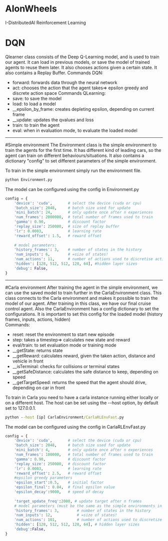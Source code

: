 # AIonWheels
I-DistributedAI Reinforcement Learning

# DQN
Qlearner class consists of the Deep Q-Learning model, and is used to train our agent. It can load in previous models, or save the model of trained agents to reuse them later.
It also chooses actions given a certain state. It also contains a Replay Buffer.
Commands DQN:
- forward: forwards data through the neural network
- act: chooses the action that the agent takes=> epsilon greedy and discrete action space
Commands QLearning:
- save: to save the model
- load: to load a model
- __epsilon_by_frame: creates depleting epsilon, depending on current frame
- __update: updates the qvalues and loss
- train: to train the agent
- eval: when in evaluation mode, to evaluate the loaded model

---
#Simple environment
The Environment class is the simple environment to train the agents for the first time. It has different kind of leading cars, so the agent can train on different behaviours/situations.
It also contains a dictionary "config" to set different parameters of the simple environment.

To train in the simple environment simply run the environment file.
```cmd
python Environment.py
```
The model can be configured using the config in Environment.py
```python
config = {
    'device': 'cuda',       # select the device (cuda or cpu)
    'batch_size': 2048,     # batch size used for update
    'mini_batch': 24,       # only update once after n experiences
    'num_frames': 2000000,  # total number of frames used to train
    'gamma': 0.90,          # discount factor
    'replay_size': 250000,  # size of replay buffer
    'lr': 0.0003,           # learning rate
    'reward_offset': 1.5,   # reward offset
    
    # model parameters:
    'history_frames': 3,    # number of states in the history
    'num_inputs': 6,        # =size of states!    
    'num_actions': 11,      # number of actions used to discretise action space
    'hidden': [128, 512, 512, 128, 64], #hidden layer sizes
    'debug': False,
}
```

---
#Carla environment
After training the agent in the simple environment, we can use the saved model to train further in the CarlaEnvironment class.
This class connects to the Carla environment and makes it possible to train the model of our agent. After training in this class, we have our final cruise control agent.
Also the CarlaEnvironment has a config dictionary to set the configurations.
It is important to set this config for the loaded model (history frames, inputs, actions, hidden)\
Commands:
- reset: reset the environment to start new episode
- step: takes a timestep=> calculates new state and reward
- eval/train: to set evaluation mode or training mode
- __getState: returns state
- __getReward: calculates reward, given the taken action, distance and vehicle in front
- __isTerminal: checks for collisions or terminal states
- __getSafeDistance: calculates the safe distance to keep, depending on speed
- __getTargetSpeed: returns the speed that the agent should drive, depending on car in front

To train in Carla you need to have a carla instance running either locally or on a different host. The host can be set using the --host option, by default set to 127.0.0.1.
```cmd
python --host [ip] CarlaEnvironment/CarlaRLEnvFast.py
```
The model can be configured using the config in CarlaRLEnvFast.py
```python
config = {
    'device': 'cuda',       # select the device (cuda or cpu)
    'batch_size': 2048,     # batch size used for update
    'mini_batch': 4,        # only update once after n experiences
    'num_frames': 100000,   # total number of frames used to train
    'gamma': 0.90,          # discount factor
    'replay_size': 250000,  # discount factor
    'lr': 0.0003,           # learning rate
    'reward_offset': 2.5,   # reward offset
    #epsilon greedy parameters
    'epsilon_start':0.5,    # initial factor
    'epsilon_final': 0.04,  # final epsilon value
    'epsilon_decay':9000,   # speed of decay
    
    'target_update_freq':2000, # update target after n frames
    # model parameters (must be the same as the simple environments in case of a loaded model:
    'history_frames': 3,        # number of states in the history  
    'num_inputs': 12,           # =size of states!
    'num_actions': 101,         # number of actions used to discretize action space
    'hidden': [128, 512, 512, 128, 64], # hidden layer sizes
    'debug':False,
}
```